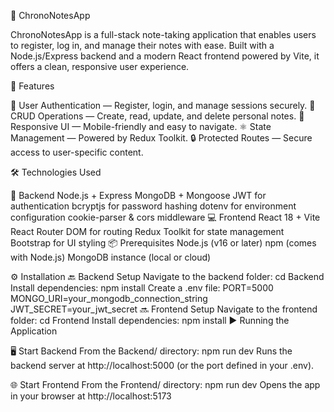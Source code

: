 📒 ChronoNotesApp

ChronoNotesApp is a full-stack note-taking application that enables users to register, log in, and manage their notes with ease. Built with a Node.js/Express backend and a modern React frontend powered by Vite, it offers a clean, responsive user experience.

🚀 Features

  🔐 User Authentication — Register, login, and manage sessions securely.
  📝 CRUD Operations — Create, read, update, and delete personal notes.
  🎨 Responsive UI — Mobile-friendly and easy to navigate.
  ⚛️ State Management — Powered by Redux Toolkit.
  🔒 Protected Routes — Secure access to user-specific content.
  
🛠️ Technologies Used

🔧 Backend
    Node.js + Express
    MongoDB + Mongoose
    JWT for authentication
    bcryptjs for password hashing
    dotenv for environment configuration
    cookie-parser & cors middleware
💻 Frontend
    React 18 + Vite
    React Router DOM for routing
    Redux Toolkit for state management
    Bootstrap for UI styling
📦 Prerequisites
    Node.js (v16 or later)
    npm (comes with Node.js)
    MongoDB instance (local or cloud)
    
⚙️ Installation
    🔙 Backend Setup
        Navigate to the backend folder:
        cd Backend
        Install dependencies:
        npm install
        Create a .env file:
        PORT=5000
        MONGO_URI=your_mongodb_connection_string
        JWT_SECRET=your_jwt_secret
    🔜 Frontend Setup
        Navigate to the frontend folder:
        cd Frontend
        Install dependencies:
        npm install
        ▶️ Running the Application
        
  🖥️ Start Backend
    From the Backend/ directory:
    npm run dev
    Runs the backend server at http://localhost:5000 (or the port defined in your .env).
  
  🌐 Start Frontend
    From the Frontend/ directory:
    npm run dev
    Opens the app in your browser at http://localhost:5173
